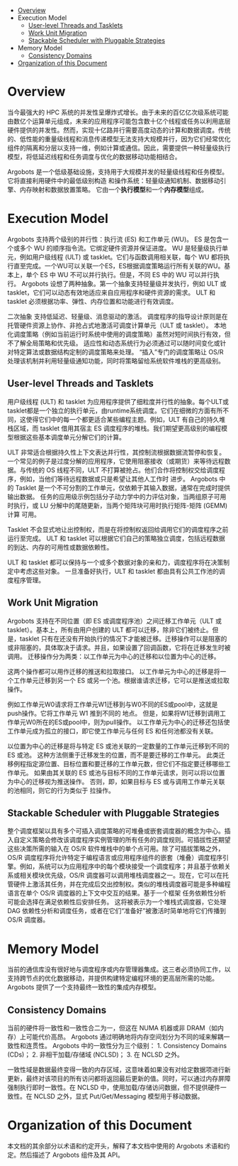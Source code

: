 - [Overview](https://github.com/pmodels/argobots/wiki/Introduction-to-Argobots#overview)
- Execution Model
  - [User-level Threads and Tasklets](https://github.com/pmodels/argobots/wiki/Introduction-to-Argobots#user-level-threads-and-tasklets)
  - [Work Unit Migration](https://github.com/pmodels/argobots/wiki/Introduction-to-Argobots#work-unit-migration)
  - [Stackable Scheduler with Pluggable Strategies](https://github.com/pmodels/argobots/wiki/Introduction-to-Argobots#stackable-scheduler-with-pluggable-strategies)
- Memory Model
  - [Consistency Domains](https://github.com/pmodels/argobots/wiki/Introduction-to-Argobots#consistency-domains)
- [Organization of this Document](https://github.com/pmodels/argobots/wiki/Introduction-to-Argobots#organization-of-this-document)

# Overview

当今最强大的 HPC 系统的并发性呈爆炸式增长。由于未来的百亿亿次级系统可能由数亿个运算单元组成，未来的应用程序可能包含数十亿个线程或任务以利用底层硬件提供的并发性。然而，实现十亿路并行需要高度动态的计算和数据调度。传统的、低性能的重量级线程和消息传递模型无法支持大规模并行，因为它们经常优化组件的隔离和分层以支持一维，例如计算或通信。因此，需要提供一种轻量级执行模型，将低延迟线程和任务调度与优化的数据移动功能相结合。 

Argobots 是一个低级基础设施，支持用于大规模并发的轻量级线程和任务模型。它将直接利用硬件中的最低级别构造 和操作系统：轻量级通知机制、数据移动引擎、内存映射和数据放置策略。 它由一个**执行模型**和一个**内存模型**组成。

# Execution Model

Argobots 支持两个级别的并行性：执行流 (ES) 和工作单元 (WU)。 ES 是包含一个或多个 WU 的顺序指令流。它绑定硬件资源并保证进度。 WU 是轻量级执行单元，例如用户级线程 (ULT) 或 tasklet。它们与函数调用相关联，每个 WU 都将执行直至完成。一个WU可以关联一个ES，ES根据调度策略运行所有关联的WU。基本上，单个 ES 中 WU 不可以并行执行。但是，不同 ES 中的 WU 可以并行执行。 Argobots 设想了两种抽象。第一个抽象支持轻量级并发执行，例如 ULT 或 tasklet，它们可以动态有效地适应来自应用程序和硬件资源的需求。 ULT 和 tasklet 必须根据功率、弹性、内存位置和功能进行有效调度。

二次抽象 支持低延迟、轻量级、消息驱动的激活。 调度程序的指导设计原则是在托管硬件资源上协作、非抢占式地激活可调度计算单元（ULT 或 tasklet）。 本地化调度策略（例如当前运行时系统中使用的调度策略）虽然对短时间执行有效，但不了解全局策略和优先级。 适应性和动态系统行为必须通过可以随时间变化或针对特定算法或数据结构定制的调度策略来处理。 “插入”专门的调度策略让 OS/R 处理该机制并利用轻量级通知功能，同时将策略留给系统软件堆栈的更高级别。

## User-level Threads and Tasklets

用户级线程 (ULT) 和 tasklet 为应用程序提供了细粒度并行性的抽象。每个ULT或tasklet都是一个独立的执行单元，由runtime系统调度。它们在细微的方面有所不同，这使得它们中的每一个都更适合某些编程主题。例如，ULT 有自己的持久堆栈区域，而 tasklet 借用其宿主 ES 调度程序的堆栈。我们期望更高级别的编程模型根据这些基本调度单元分解它们的计算。 

ULT 非常适合根据持久性上下文表达并行性，其控制流根据数据流暂停和恢复。一个常见的例子是过度分解的应用程序，它使用阻塞接收（或期货）来等待远程数据。与传统的 OS 线程不同，ULT 不打算被抢占。他们合作将控制权交给调度程序，例如，当他们等待远程数据或只是希望让其他人工作时 进步。 Argobots 中的 Tasklet 是一个不可分割的工作单元，仅依赖于其输入数据，通常在完成时提供输出数据。 任务的应用级示例包括分子动力学中的力评估对象，当两组原子可用时执行，或 LU 分解中的尾随更新，当两个矩阵块可用时执行矩阵-矩阵 (GEMM) 计算 可用。 

Tasklet 不会显式地让出控制权，而是在将控制权返回给调用它们的调度程序之前运行至完成。 ULT 和 tasklet 可以根据它们自己的策略独立调度，包括远程数据的到达、内存的可用性或数据依赖性。 

ULT 和 tasklet 都可以保持与一个或多个数据对象的亲和力，调度程序将在决策制定中考虑这些对象。 一旦准备好执行，ULT 和 tasklet 都由具有公共工作池的调度程序管理。

## Work Unit Migration

Argobots 支持在不同位置（即 ES 或调度程序池）之间迁移工作单元（ULT 或 tasklet）。基本上，所有由用户创建的 ULT 都可以迁移，除非它们被终止。但是，tasklet 只有在还没有开始执行的情况下才能被迁移。迁移操作可以是阻塞的或非阻塞的，具体取决于请求。并且，如果设置了回调函数，它将在迁移发生时被调用。 迁移操作分为两类：以工作单元为中心的迁移和以位置为中心的迁移。

这两个操作都可以用作迁移的推送和拉取接口。 以工作单元为中心的迁移是将一个工作单元迁移到另一个 ES 或另一个池。根据谁请求迁移，它可以是推送或拉取操作。

例如工作单元W0请求将工作单元W1迁移到与W0不同的ES或pool中，这就是push操作。它将工作单元 W1 推到不同的 地点。 但是，如果将W1迁移到调用工作单元W0所在的ES或pool中，则为pull操作。 以工作单元为中心的迁移还包括使工作单元成为孤立的接口，即它使工作单元与任何 ES 和任何池都没有关联。 

以位置为中心的迁移是将与特定 ES 或池关联的一定数量的工作单元迁移到不同的 ES 或池。 这种方法侧重于迁移发生的位置，而不是要迁移的工作单元。 此类迁移例程指定源位置、目标位置和要迁移的工作单元数，但它们不指定要迁移哪些工作单元。 如果由其关联的 ES 或池与目标不同的工作单元请求，则可以将以位置为中心的迁移视为推送操作。 否则，即，如果目标与 ES 或与调用工作单元关联的池相同，则它的行为类似于 拉操作。

## Stackable Scheduler with Pluggable Strategies

整个调度框架以具有多个可插入调度策略的可堆叠或嵌套调度器的概念为中心。插入自定义策略会修改该调度程序实例管理的所有任务的调度规则。可插拔性还期望这些决策所需的输入在 OS/R 软件堆栈中的单个点可用。除了可插拔策略之外，OS/R 调度程序将允许特定于编程语言或应用程序组件的嵌套（堆叠）调度程序引擎。例如，系统可以为应用程序中的每个模块接受一个调度程序；并且基于依赖关系或相关模块优先级，OS/R 调度器可以调用堆栈调度器之一。现在，它可以在托管硬件上激活其任务，并在完成后交出控制权。类似的堆栈调度器可能是多种编程语言在单个 OS/R 调度器的上下文中交互的结果。基于一个框架 任务依赖性分析可能会选择在满足依赖性后安排任务。 这将被表示为一个堆栈式调度器，它处理 DAG 依赖性分析和调度任务，或者在它们“准备好”被激活时简单地将它们传播到 OS/R 调度器。

# Memory Model

当前的通信库没有很好地与调度程序或内存管理器集成。这三者必须协同工作，以支持跨节点的优化数据移动，并提供构建特定编程环境的更高层所需的功能。 Argobots 提供了一个支持最终一致性的集成内存模型。

## Consistency Domains

当前的硬件将一致性和一致性合二为一，但这在 NUMA 机器或非 DRAM（如内存）上可能代价高昂。 Argobots 通过明确地将内存空间划分为不同的域来解耦一致性和连贯性。 Argobots 中的一致性分为三个级别： 1. Consistency Domains (CDs)； 2. 非相干加载/存储域 (NCLSD)； 3. 在 NCLSD 之外。 

一致性域是数据最终变得一致的内存区域，这意味着如果没有对给定数据项进行新更新，最终对该项目的所有访问都将返回最后更新的值。同时，可以通过内存屏障强制执行即时一致性。在 NCLSD 中，使用加载/存储访问数据，但不提供硬件一致性。在 NCLSD 之外，显式 Put/Get/Messaging 模型用于移动数据。

# Organization of this Document

本文档的其余部分以术语和约定开头，解释了本文档中使用的 Argobots 术语和约定。然后描述了 Argobots 组件及其 API。